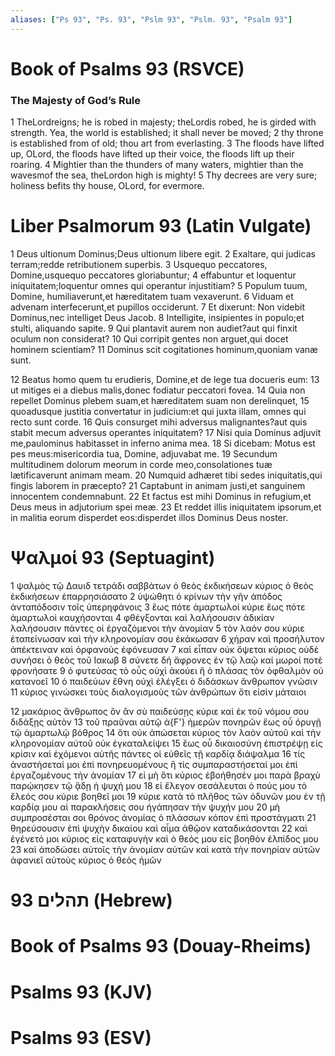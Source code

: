 ```yaml
---
aliases: ["Ps 93", "Ps. 93", "Pslm 93", "Pslm. 93", "Psalm 93"]
---
```



# Book of Psalms 93 (RSVCE)

### The Majesty of God’s Rule
1 TheLordreigns; he is robed in majesty; theLordis robed, he is girded with strength. Yea, the world is established; it shall never be moved;
2 thy throne is established from of old; thou art from everlasting.
3 The floods have lifted up, OLord, the floods have lifted up their voice, the floods lift up their roaring.
4 Mightier than the thunders of many waters, mightier than the wavesmof the sea, theLordon high is mighty!
5 Thy decrees are very sure; holiness befits thy house, OLord, for evermore.


# Liber Psalmorum 93 (Latin Vulgate)

1 Deus ultionum Dominus;Deus ultionum libere egit.
2 Exaltare, qui judicas terram;redde retributionem superbis.
3 Usquequo peccatores, Domine,usquequo peccatores gloriabuntur;
4 effabuntur et loquentur iniquitatem;loquentur omnes qui operantur injustitiam?
5 Populum tuum, Domine, humiliaverunt,et hæreditatem tuam vexaverunt.
6 Viduam et advenam interfecerunt,et pupillos occiderunt.
7 Et dixerunt: Non videbit Dominus,nec intelliget Deus Jacob.
8 Intelligite, insipientes in populo;et stulti, aliquando sapite.
9 Qui plantavit aurem non audiet?aut qui finxit oculum non considerat?
10 Qui corripit gentes non arguet,qui docet hominem scientiam?
11 Dominus scit cogitationes hominum,quoniam vanæ sunt.

12 Beatus homo quem tu erudieris, Domine,et de lege tua docueris eum:
13 ut mitiges ei a diebus malis,donec fodiatur peccatori fovea.
14 Quia non repellet Dominus plebem suam,et hæreditatem suam non derelinquet,
15 quoadusque justitia convertatur in judicium:et qui juxta illam, omnes qui recto sunt corde.
16 Quis consurget mihi adversus malignantes?aut quis stabit mecum adversus operantes iniquitatem?
17 Nisi quia Dominus adjuvit me,paulominus habitasset in inferno anima mea.
18 Si dicebam: Motus est pes meus:misericordia tua, Domine, adjuvabat me.
19 Secundum multitudinem dolorum meorum in corde meo,consolationes tuæ lætificaverunt animam meam.
20 Numquid adhæret tibi sedes iniquitatis,qui fingis laborem in præcepto?
21 Captabunt in animam justi,et sanguinem innocentem condemnabunt.
22 Et factus est mihi Dominus in refugium,et Deus meus in adjutorium spei meæ.
23 Et reddet illis iniquitatem ipsorum,et in malitia eorum disperdet eos:disperdet illos Dominus Deus noster.


# Ψαλμοί 93 (Septuagint)

1 ψαλμὸς τῷ Δαυιδ τετράδι σαββάτων ὁ θεὸς ἐκδικήσεων κύριος ὁ θεὸς ἐκδικήσεων ἐπαρρησιάσατο
2 ὑψώθητι ὁ κρίνων τὴν γῆν ἀπόδος ἀνταπόδοσιν τοῖς ὑπερηφάνοις
3 ἕως πότε ἁμαρτωλοί κύριε ἕως πότε ἁμαρτωλοὶ καυχήσονται
4 φθέγξονται καὶ λαλήσουσιν ἀδικίαν λαλήσουσιν πάντες οἱ ἐργαζόμενοι τὴν ἀνομίαν
5 τὸν λαόν σου κύριε ἐταπείνωσαν καὶ τὴν κληρονομίαν σου ἐκάκωσαν
6 χήραν καὶ προσήλυτον ἀπέκτειναν καὶ ὀρφανοὺς ἐφόνευσαν
7 καὶ εἶπαν οὐκ ὄψεται κύριος οὐδὲ συνήσει ὁ θεὸς τοῦ Ιακωβ
8 σύνετε δή ἄφρονες ἐν τῷ λαῷ καί μωροί ποτὲ φρονήσατε
9 ὁ φυτεύσας τὸ οὖς οὐχὶ ἀκούει ἢ ὁ πλάσας τὸν ὀφθαλμὸν οὐ κατανοεῖ
10 ὁ παιδεύων ἔθνη οὐχὶ ἐλέγξει ὁ διδάσκων ἄνθρωπον γνῶσιν
11 κύριος γινώσκει τοὺς διαλογισμοὺς τῶν ἀνθρώπων ὅτι εἰσὶν μάταιοι

12 μακάριος ἄνθρωπος ὃν ἂν σὺ παιδεύσῃς κύριε καὶ ἐκ τοῦ νόμου σου διδάξῃς αὐτὸν
13 τοῦ πραῦναι αὐτῷ ἀ{F'} ἡμερῶν πονηρῶν ἕως οὗ ὀρυγῇ τῷ ἁμαρτωλῷ βόθρος
14 ὅτι οὐκ ἀπώσεται κύριος τὸν λαὸν αὐτοῦ καὶ τὴν κληρονομίαν αὐτοῦ οὐκ ἐγκαταλείψει
15 ἕως οὗ δικαιοσύνη ἐπιστρέψῃ εἰς κρίσιν καὶ ἐχόμενοι αὐτῆς πάντες οἱ εὐθεῖς τῇ καρδίᾳ διάψαλμα
16 τίς ἀναστήσεταί μοι ἐπὶ πονηρευομένους ἢ τίς συμπαραστήσεταί μοι ἐπὶ ἐργαζομένους τὴν ἀνομίαν
17 εἰ μὴ ὅτι κύριος ἐβοήθησέν μοι παρὰ βραχὺ παρῴκησεν τῷ ᾅδῃ ἡ ψυχή μου
18 εἰ ἔλεγον σεσάλευται ὁ πούς μου τὸ ἔλεός σου κύριε βοηθεῖ μοι
19 κύριε κατὰ τὸ πλῆθος τῶν ὀδυνῶν μου ἐν τῇ καρδίᾳ μου αἱ παρακλήσεις σου ἠγάπησαν τὴν ψυχήν μου
20 μὴ συμπροσέσται σοι θρόνος ἀνομίας ὁ πλάσσων κόπον ἐπὶ προστάγματι
21 θηρεύσουσιν ἐπὶ ψυχὴν δικαίου καὶ αἷμα ἀθῷον καταδικάσονται
22 καὶ ἐγένετό μοι κύριος εἰς καταφυγὴν καὶ ὁ θεός μου εἰς βοηθὸν ἐλπίδος μου
23 καὶ ἀποδώσει αὐτοῖς τὴν ἀνομίαν αὐτῶν καὶ κατὰ τὴν πονηρίαν αὐτῶν ἀφανιεῖ αὐτοὺς κύριος ὁ θεὸς ἡμῶν


# 93 תהלים (Hebrew)


# Book of Psalms 93 (Douay-Rheims)


# Psalms 93 (KJV)


# Psalms 93 (ESV)

